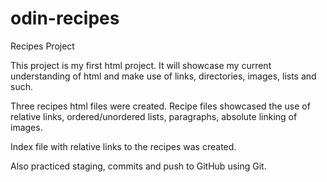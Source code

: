 # odin-recipes
Recipes Project

This project is my first html project. 
It will showcase my current understanding of html and make use of links, directories, images, lists and such.

Three recipes html files were created. Recipe files showcased the use of relative links, ordered/unordered lists, paragraphs, absolute linking of images. 

Index file with relative links to the recipes was created. 

Also practiced staging, commits and push to GitHub using Git.